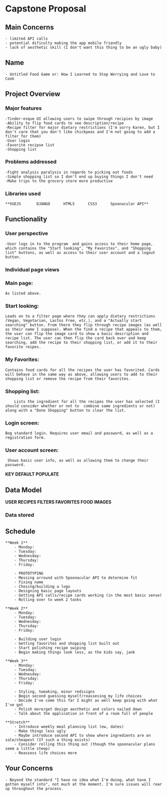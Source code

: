 # Capstone Proposal
    

## Main Concerns
    - limited API calls
    - potential dificulty making the app mobile friendly
    - lack of aesthetic skill (I don't want this thing to be an ugly baby)

## Name
    - Untitled Food Game or: How I Learned to Stop Worrying and Love to Cook

## Project Overview
    
### Major features 
    -Tinder-esque UI allowing users to swipe through recipies by image
    -Ability to flip food cards to see description/recipe
    -Recipe filter for major dietary restrictions (I'm sorry Karen, but I don't care that you don't like chickpeas and I'm not going to add a filter for them)
    -User login
    -Favorite recipse list
    -Shopping list


### Problems addressed 
    -Fight analysis paralysis in regards to picking out foods
    -Simple shopping list so I don't end up buying things I don't need
    -Make trips to the grocery store more productive

### Libraries used
    **VUEJS       DJANGO      HTML5      CSS3      Spoonacular API**

## Functionality
    

### User perspective
    -User logs in to the program  and gains access to their home page, which contains the "Start looking", "My Favorites", and "Shopping list" buttons, as well as access to their user account and a logout button.

### Individual page views
### Main page:
    As listed above.
### Start looking: 
    Leads on to a filter page where they can apply dietary restrictions (Vegan, Vegetarian, Lactos Free, etc.), and a "Actually start searching" button. From there they flip through recipe images (as well as their name I suppose). When the find a recipe that appeals to them, the user can flip the image card to show a basic description and recipe list. The user can then flip the card back over and keep searching, add the recipe to their shopping list, or add it to their favorite reipes.
### My Favorites: 
    Contains food cards for all the recipes the user has favorited. Cards will behave in the same way as above, allowing users to add to their shopping list or remove the recipe from their favorites.
### Shopping list: 
        Lists the ingredient for all the recipes the user has selected (I should consider whether or not to  combine same ingredients or not) along with a "Done Shopping" button to clear the list.
### Login screen: 
    Bog standard login. Requires user email and password, as well as a registration form.
### User account screen:
     Shows basic user info, as well as allowing them to change their password.

**KEY DEFAULT POPULATE**
    <!-- Models, Views, Data -->

## Data Model

**USER   RECIPES   FILTERS   FAVORITES   FOOD IMAGES**

### Data stored


## Schedule

    **Week 1**
        - Monday:
        - Tuesday:
        - Wednesday:
        - Thursday:
        - Friday:

        - PROTOTYPING
        - Messing arround with Spoonacular API to determine fit 
        - Fixing name
        - Chosing/building a logo
        - Designing basic page layouts
        - Getting API calls/recipe cards working (in the most basic sense)
        - Rolling over to week 2 tasks

    **Week 2**
        - Monday:
        - Tuesday:
        - Wednesday:
        - Thursday:
        - Friday:

        - Building user login
        - Getting favorites and shopping list built out
        - Start polishing recipe swiping
        - Begin making things look less, as the kids say, jank

    **Week 3**
        - Monday:
        - Tuesday:
        - Wednesday:
        - Thursday:
        - Friday:

        - Styling, tweaking, minor redisigns
        - Begin second guessing myself/reassesing my life choices
        - Decide I've come this far I might as well keep going with what I've got
        - Polish more/get design aesthetic and colors nailed down
        - Talk about the application in front of a room full of people

    **Stretch**
        - Introduce weekly meal planning list (ew, dates)
        - Make things less ugly
        - Maybe introduce second API to show where ingredients are on sale/cheapest (If such a thing exists)
        - Consider rolling this thing out (though the spoonacular plans seem a little steep)
        - Reassess life choices more


## Your Concerns
    - Beyond the standard "I have no idea what I'm doing, what have I gotten myself into", not much at the moment. I'm sure issues will rear up throughout the process.
